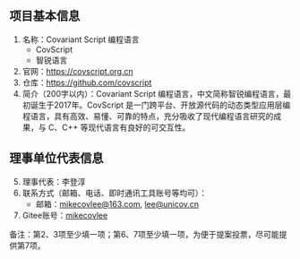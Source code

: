 ## 项目基本信息
1. 名称：Covariant Script 编程语言
   - CovScript
   - 智锐语言
2. 官网：https://covscript.org.cn
3. 仓库：https://github.com/covscript
4. 简介（200字以内）：Covariant Script 编程语言，中文简称智锐编程语言，最初诞生于2017年。CovScript 是一门跨平台、开放源代码的动态类型应用层编程语言，具有高效、易懂、可靠的特点，充分吸收了现代编程语言研究的成果，与 C、C++ 等现代语言有良好的可交互性。

## 理事单位代表信息
5. 理事代表：李登淳
6. 联系方式（邮箱、电话、即时通讯工具账号等均可）：
   - 邮箱：[mikecovlee@163.com](mailto:mikecovlee@163.com), [lee@unicov.cn](lee@unicov.cn)
7. Gitee账号：[mikecovlee](https://gitee.com/mikecovlee)

备注：第2、3项至少填一项；第6、7项至少填一项，为便于提案投票，尽可能提供第7项。
